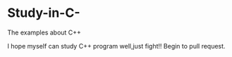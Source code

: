 # Study-in-C-
The examples about C++

I hope myself can study C++ program well,just fight!!
Begin to pull request.
